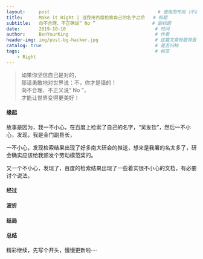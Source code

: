```yaml
---
layout:     post                                        # 使用的布局（不需要改）
title:      Make it Right | 当我用百度检索自己的名字之后   # 标题 
subtitle:   向不合理、不正确说“ No ”                     # 副标题
date:       2019-10-10                                 # 时间
author:     BenYourKing                                # 作者
header-img: img/post-bg-hacker.jpg                     # 这篇文章标题背景图片
catalog: true                                          # 是否归档
tags:                                                  # 标签
    - Right
---
```

            
               
> 如果你坚信自己是对的，        
> 那请勇敢地对世界说：不，你才是错的！     
> 向不合理、不正义说“ No ”，        
> 才能让世界变得更美好！           
       
       
       
#### 缘起

故事是因为，我一不小心，在百度上检索了自己的名字，“吴友钦”，然后一不小心，发现，我是金门副县长，           
           
一不小心，发现检索结果出现了好多南大研会的推送，想来是我署的名太多了，研会确实应该给我颁发个劳动模范奖的。             
                          
又一个不小心，发现了，百度的检索结果出现了一些着实很不小心的文档，有必要讨个说法。            
           

#### 经过


        


#### 波折


          
            
            
#### 结局

            
            

#### 总结

          
          

精彩继续，先写个开头，慢慢更新啦····          


            















